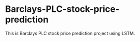 # Barclays-PLC-stock-price-prediction
This is Barclays PLC stock price prediction project using LSTM.
